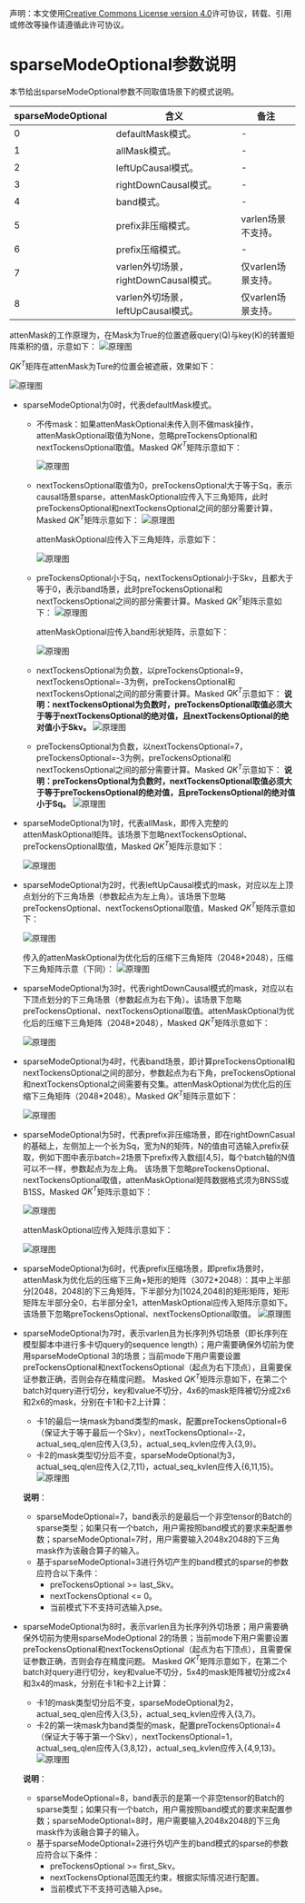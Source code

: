 声明：本文使用[Creative Commons License version 4.0](https://creativecommons.org/licenses/by/4.0/legalcode)许可协议，转载、引用或修改等操作请遵循此许可协议。

# sparseModeOptional参数说明

本节给出sparseModeOptional参数不同取值场景下的模式说明。

| sparseModeOptional | 含义                            | 备注           |
|--------------------|-------------------------------|--------------|
| 0                  | defaultMask模式。                | -            |
| 1                  | allMask模式。                    | -            |
| 2                  | leftUpCausal模式。               | -            |
| 3                  | rightDownCausal模式。            | -            |
| 4                  | band模式。                       | -            |
| 5                  | prefix非压缩模式。                  | varlen场景不支持。 |
| 6                  | prefix压缩模式。                   | -            |
| 7                  | varlen外切场景，rightDownCausal模式。 | 仅varlen场景支持。 |
| 8                  | varlen外切场景，leftUpCausal模式。    | 仅varlen场景支持。 |

attenMask的工作原理为，在Mask为True的位置遮蔽query(Q)与key(K)的转置矩阵乘积的值，示意如下：
![原理图](../fig/QK转置图.png)

$QK^T$矩阵在attenMask为Ture的位置会被遮蔽，效果如下：

![原理图](../fig/遮挡QK图.png)

- sparseModeOptional为0时，代表defaultMask模式。

  - 不传mask：如果attenMaskOptional未传入则不做mask操作，attenMaskOptional取值为None，忽略preTockensOptional和nextTockensOptional取值。Masked $QK^T$矩阵示意如下：

     ![原理图](../fig/sparsemode为0遮挡矩阵.png)
  - nextTockensOptional取值为0，preTockensOptional大于等于Sq，表示causal场景sparse，attenMaskOptional应传入下三角矩阵，此时preTockensOptional和nextTockensOptional之间的部分需要计算，Masked $QK^T$矩阵示意如下：
     ![原理图](../fig/sparsemode为0遮挡矩阵1.png) 

     attenMaskOptional应传入下三角矩阵，示意如下：

     ![原理图](../fig/attenmask下三角.png)
  - preTockensOptional小于Sq，nextTockensOptional小于Skv，且都大于等于0，表示band场景，此时preTockensOptional和nextTockensOptional之间的部分需要计算。Masked $QK^T$矩阵示意如下：
     ![原理图](../fig/sparsemode为0遮挡矩阵2.png) 

     attenMaskOptional应传入band形状矩阵，示意如下：

     ![原理图](../fig/attenmask_band形状矩阵.png)
  - nextTockensOptional为负数，以preTockensOptional=9，nextTockensOptional=-3为例，preTockensOptional和nextTockensOptional之间的部分需要计算。Masked $QK^T$示意如下：
     **说明：nextTockensOptional为负数时，preTockensOptional取值必须大于等于nextTockensOptional的绝对值，且nextTockensOptional的绝对值小于Skv。**
     ![原理图](../fig/sparsemode为0遮挡矩阵3.png) 
  - preTockensOptional为负数，以nextTockensOptional=7，preTockensOptional=-3为例，preTockensOptional和nextTockensOptional之间的部分需要计算。Masked $QK^T$示意如下：
     **说明：preTockensOptional为负数时，nextTockensOptional取值必须大于等于preTockensOptional的绝对值，且preTockensOptional的绝对值小于Sq。**
     ![原理图](../fig/sparsemode为0遮挡矩阵4.png) 
- sparseModeOptional为1时，代表allMask，即传入完整的attenMaskOptional矩阵。该场景下忽略nextTockensOptional、preTockensOptional取值，Masked $QK^T$矩阵示意如下：

  ![原理图](../fig/sparsemode为1遮挡矩阵.png) 
- sparseModeOptional为2时，代表leftUpCausal模式的mask，对应以左上顶点划分的下三角场景（参数起点为左上角）。该场景下忽略preTockensOptional、nextTockensOptional取值，Masked $QK^T$矩阵示意如下：

  ![原理图](../fig/sparsemode为2遮挡矩阵.png)

  传入的attenMaskOptional为优化后的压缩下三角矩阵（2048*2048），压缩下三角矩阵示意（下同）：
  ![原理图](../fig/attenmask压缩下三角.png) 
- sparseModeOptional为3时，代表rightDownCausal模式的mask，对应以右下顶点划分的下三角场景（参数起点为右下角）。该场景下忽略preTockensOptional、nextTockensOptional取值。attenMaskOptional为优化后的压缩下三角矩阵（2048*2048），Masked $QK^T$矩阵示意如下：

  ![原理图](../fig/sparsemode为3遮挡矩阵.png)
- sparseModeOptional为4时，代表band场景，即计算preTockensOptional和nextTockensOptional之间的部分，参数起点为右下角，preTockensOptional和nextTockensOptional之间需要有交集。attenMaskOptional为优化后的压缩下三角矩阵（2048*2048）。Masked $QK^T$矩阵示意如下：

  ![原理图](../fig/sparsemode为4遮挡矩阵.png)
- sparseModeOptional为5时，代表prefix非压缩场景，即在rightDownCasual的基础上，左侧加上一个长为Sq，宽为N的矩阵，N的值由可选输入prefix获取，例如下图中表示batch=2场景下prefix传入数组[4,5]，每个batch轴的N值可以不一样，参数起点为左上角。
  该场景下忽略preTockensOptional、nextTockensOptional取值，attenMaskOptional矩阵数据格式须为BNSS或B1SS，Masked $QK^T$矩阵示意如下：

  ![原理图](../fig/sparsemode为5遮挡矩阵.png)

  attenMaskOptional应传入矩阵示意如下：

  ![原理图](../fig/attenmask矩阵.png)
- sparseModeOptional为6时，代表prefix压缩场景，即prefix场景时，attenMask为优化后的压缩下三角+矩形的矩阵（3072*2048）：其中上半部分[2048，2048]的下三角矩阵，下半部分为[1024,2048]的矩形矩阵，矩形矩阵左半部分全0，右半部分全1，attenMaskOptional应传入矩阵示意如下。该场景下忽略preTockensOptional、nextTockensOptional取值。
  ![原理图](../fig/sparsemode为6遮挡矩阵.png)
- sparseModeOptional为7时，表示varlen且为长序列外切场景（即长序列在模型脚本中进行多卡切query的sequence length）；用户需要确保外切前为使用sparseModeOptional 3的场景；当前mode下用户需要设置preTockensOptional和nextTockensOptional（起点为右下顶点），且需要保证参数正确，否则会存在精度问题。
  Masked $QK^T$矩阵示意如下，在第二个batch对query进行切分，key和value不切分，4x6的mask矩阵被切分成2x6和2x6的mask，分别在卡1和卡2上计算：

   - 卡1的最后一块mask为band类型的mask，配置preTockensOptional=6（保证大于等于最后一个Skv），nextTockensOptional=-2，actual_seq_qlen应传入{3,5}，actual_seq_kvlen应传入{3,9}。
   - 卡2的mask类型切分后不变，sparseModeOptional为3，actual_seq_qlen应传入{2,7,11}，actual_seq_kvlen应传入{6,11,15}。
  ![原理图](../fig/sparsemode为7遮挡矩阵.png)

  **说明**：
    - sparseModeOptional=7，band表示的是最后一个非空tensor的Batch的sparse类型；如果只有一个batch，用户需按照band模式的要求来配置参数；sparseModeOptional=7时，用户需要输入2048x2048的下三角mask作为该融合算子的输入。
    - 基于sparseModeOptional=3进行外切产生的band模式的sparse的参数应符合以下条件：
       - preTockensOptional >= last_Skv。
       - nextTockensOptional <= 0。
       - 当前模式下不支持可选输入pse。
- sparseModeOptional为8时，表示varlen且为长序列外切场景；用户需要确保外切前为使用sparseModeOptional 2的场景；当前mode下用户需要设置preTockensOptional和nextTockensOptional（起点为右下顶点），且需要保证参数正确，否则会存在精度问题。
  Masked $QK^T$矩阵示意如下，在第二个batch对query进行切分，key和value不切分，5x4的mask矩阵被切分成2x4和3x4的mask，分别在卡1和卡2上计算：

  - 卡1的mask类型切分后不变，sparseModeOptional为2，actual_seq_qlen应传入{3,5}，actual_seq_kvlen应传入{3,7}。
  - 卡2的第一块mask为band类型的mask，配置preTockensOptional=4（保证大于等于第一个Skv），nextTockensOptional=1，actual_seq_qlen应传入{3,8,12}，actual_seq_kvlen应传入{4,9,13}。
    ![原理图](../fig/sparsemode为8遮挡矩阵.png)

  **说明**：
    - sparseModeOptional=8，band表示的是第一个非空tensor的Batch的sparse类型；如果只有一个batch，用户需按照band模式的要求来配置参数；sparseModeOptional=8时，用户需要输入2048x2048的下三角mask作为该融合算子的输入。
    - 基于sparseModeOptional=2进行外切产生的band模式的sparse的参数应符合以下条件：
       - preTockensOptional >= first_Skv。
       - nextTockensOptional范围无约束，根据实际情况进行配置。
       - 当前模式下不支持可选输入pse。

